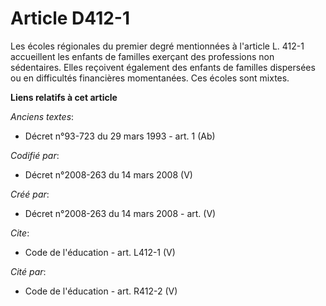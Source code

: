 # Article D412-1

Les écoles régionales du premier degré mentionnées à l'article L. 412-1 accueillent les enfants de familles exerçant des
professions non sédentaires. Elles reçoivent également des enfants de familles dispersées ou en difficultés financières
momentanées. Ces écoles sont mixtes.

**Liens relatifs à cet article**

_Anciens textes_:

  - Décret n°93-723 du 29 mars 1993 - art. 1 (Ab)

_Codifié par_:

  - Décret n°2008-263 du 14 mars 2008 (V)

_Créé par_:

  - Décret n°2008-263 du 14 mars 2008 - art. (V)

_Cite_:

  - Code de l'éducation - art. L412-1 (V)

_Cité par_:

  - Code de l'éducation - art. R412-2 (V)
